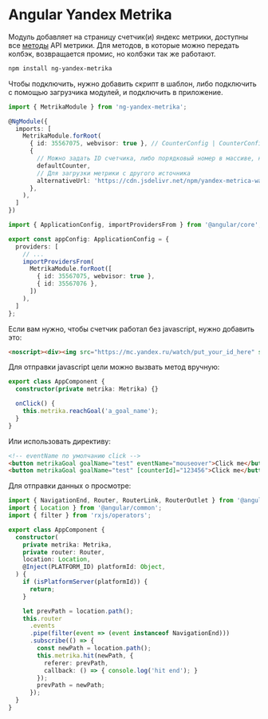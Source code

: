 # Angular Yandex Metrika
Модуль добавляет на страницу счетчик(и) яндекс метрики, доступны все [методы](https://yandex.ru/support/metrika/objects/method-reference.xml) API метрики.
Для методов, в которые можно передать колбэк, возвращается промис, но колбэки так же работают.

```bash
npm install ng-yandex-metrika
```

Чтобы подключить, нужно добавить скрипт в шаблон, либо подключить с помощью загрузчика модулей, и подключить в приложение.
```typescript
import { MetrikaModule } from 'ng-yandex-metrika';

@NgModule({
  imports: [
    MetrikaModule.forRoot(
      { id: 35567075, webvisor: true }, // CounterConfig | CounterConfig[]
      {
        // Можно задать ID счетчика, либо порядковый номер в массиве, необязательный параметр, по умолчанию первый
        defaultCounter,
        // Для загрузки метрики с другого источника
        alternativeUrl: 'https://cdn.jsdelivr.net/npm/yandex-metrica-watch/tag.js',
      },
    ),
  ]
})
```
```typescript
import { ApplicationConfig, importProvidersFrom } from '@angular/core';

export const appConfig: ApplicationConfig = {
  providers: [
    // ...
    importProvidersFrom(
      MetrikaModule.forRoot([
        { id: 35567075, webvisor: true },
        { id: 35567076 },
      ])
    ),
  ]
};

```

Если вам нужно, чтобы счетчик работал без javascript, нужно добавить это:
```html
<noscript><div><img src="https://mc.yandex.ru/watch/put_your_id_here" style="position:absolute; left:-9999px;" alt="" /></div></noscript>
```

Для отправки javascript цели можно вызвать метод вручную:
```typescript
export class AppComponent {
  constructor(private metrika: Metrika) {}

  onClick() {
    this.metrika.reachGoal('a_goal_name');
  }
}
```

Или использовать директиву:
```html
<!-- eventName по умолчанию click -->
<button metrikaGoal goalName="test" eventName="mouseover">Click me</button>
<button metrikaGoal goalName="test" [counterId]="123456">Click me</button>
```

Для отправки данных о просмотре:
```typescript
import { NavigationEnd, Router, RouterLink, RouterOutlet } from '@angular/router';
import { Location } from '@angular/common';
import { filter } from 'rxjs/operators';

export class AppComponent {
  constructor(
    private metrika: Metrika,
    private router: Router,
    location: Location,
    @Inject(PLATFORM_ID) platformId: Object,
  ) {
    if (isPlatformServer(platformId)) {
      return;
    }

    let prevPath = location.path();
    this.router
      .events
      .pipe(filter(event => (event instanceof NavigationEnd)))
      .subscribe(() => {
        const newPath = location.path();
        this.metrika.hit(newPath, {
          referer: prevPath,
          callback: () => { console.log('hit end'); }
        });
        prevPath = newPath;
      });
  }
}
```
